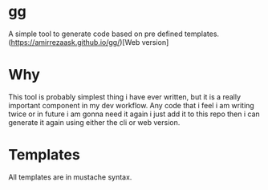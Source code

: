 # gg
A simple tool to generate code based on pre defined templates.
(https://amirrezaask.github.io/gg/)[Web version]
# Why
This tool is probably simplest thing i have ever written, but it is a really important component in my dev workflow.
Any code that i feel i am writing twice or in future i am gonna need it again i just add it to this repo then i can generate it again
using either the cli or web version.

# Templates
All templates are in mustache syntax.


